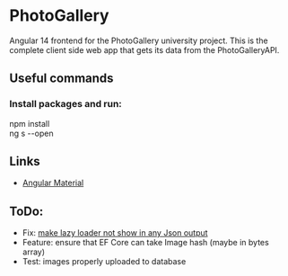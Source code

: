 # PhotoGallery
Angular 14 frontend for the PhotoGallery university project. This is the complete client side web app that gets its data from the PhotoGalleryAPI.

## Useful commands

### Install packages and run:
npm install<br/>
ng s --open

## Links
- [Angular Material](https://material.angular.io/)

## ToDo:
- Fix: [make lazy loader not show in any Json output](https://stackoverflow.com/questions/25749509/how-can-i-tell-json-net-to-ignore-properties-in-a-3rd-party-object)
- Feature: ensure that EF Core can take Image hash (maybe in bytes array)
- Test: images properly uploaded to database
